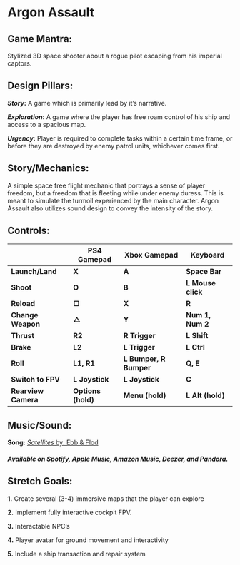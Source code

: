 # Argon Assault

## Game Mantra:

Stylized 3D space shooter about a rogue pilot escaping from his imperial captors. 

## Design Pillars:

**_Story_:** A game which is primarily lead by it’s narrative. 

**_Exploration_:** A game where the player has free roam control of his ship and access to a spacious map. 

**_Urgency_:** Player is required to complete tasks within a certain time frame, or before they are destroyed by enemy patrol units, whichever comes first. 

## Story/Mechanics:

A simple space free flight mechanic that portrays a sense of player freedom, but a freedom that is fleeting while under enemy duress. This is meant to simulate the turmoil experienced by the main character. Argon Assault also utilizes sound design to convey the intensity of the story.

## Controls: 

| | **PS4 Gamepad** | **Xbox Gamepad** | **Keyboard** |
| --- | --- | --- | --- |
| **Launch/Land** | **X** | **A** | **Space Bar** |
| **Shoot** | **O** | **B** | **L Mouse click** |
| **Reload** | **▢** | **X** | **R** |
| **Change Weapon** | **△** | **Y** | **Num 1, Num 2** |
| **Thrust** | **R2** | **R Trigger** | **L Shift** |
| **Brake** | **L2** | **L Trigger** | **L Ctrl** |
| **Roll** | **L1, R1** | **L Bumper, R Bumper** | **Q, E** |
| **Switch to FPV** | **L Joystick** | **L Joystick** | **C** |
| **Rearview Camera** | **Options (hold)** | **Menu (hold)** | **L Alt (hold)** |

## Music/Sound: 

**Song:** [_Satellites_ by: Ebb & Flod](https://www.epidemicsound.com/track/8aG0LvJzpf)

##### Available on Spotify, Apple Music, Amazon Music, Deezer, and Pandora. 

## Stretch Goals: 

**1.**	Create several (3-4) immersive maps that the player can explore

**2.**  Implement fully interactive cockpit FPV.

**3.**	Interactable NPC’s

**4.**	Player avatar for ground movement and interactivity 

**5.**	Include a ship transaction and repair system


	

